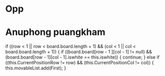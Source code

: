 # Opp
# Anuphong puangkham

if ((row < 1 || row < board.board.length  + 1) && (col < 1 || col < board.board.length + 1)) {
                if ((board.board[row - 1 ][col - 1] != null) && (board.board[row - 1][col - 1].iswhite == this.iswhite)) {
                    continue;
                } else if ((this.CurrentPositionRow != row) && (this.CurrentPositionCol != col)) {
                    this.movableList.add(First);
                }